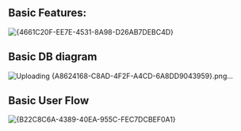 ## Basic Features:
![{4661C20F-EE7E-4531-8A98-D26AB7DEBC4D}](https://github.com/user-attachments/assets/617b1447-c18f-40b9-a7ad-0abb59807dba)

## Basic DB diagram
![Uploading {A8624168-C8AD-4F2F-A4CD-6A8DD9043959}.png…]()

## Basic User Flow
![{B22C8C6A-4389-40EA-955C-FEC7DCBEF0A1}](https://github.com/user-attachments/assets/4f796f81-68cb-4793-97cd-bf8bb58bd362)
